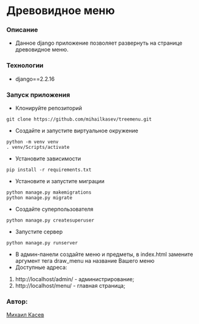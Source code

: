# Древовидное меню
### Описание
- Данное django приложение позволяет развернуть на странице древовидное меню.
### Технологии
- django==2.2.16
### Запуск приложения
- Клонируйте репозиторий
```
git clone https://github.com/mihailkasev/treemenu.git
```
- Создайте и запустите виртуальное окружение
```
python -m venv venv
. venv/Scripts/activate
```
- Установите зависимости
```
pip install -r requirements.txt
```
- Установите и запустите миграции
```
python manage.py makemigrations
python manage.py migrate
```
- Создайте суперпользователя
```
python manage.py createsuperuser
```
- Запустите сервер
```
python manage.py runserver
```
- В админ-панели создайте меню и предметы, в index.html замените аргумент тега draw_menu на название Вашего меню
- Доступные адреса:
1) http://localhost/admin/ - администрирование;
2) http://localhost/menu/ - главная страница;
### Автор: 
[Михаил Касев](https://github.com/mihailkasev/)